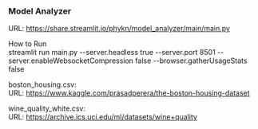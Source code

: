 ### Model Analyzer
URL: https://share.streamlit.io/phykn/model_analyzer/main/main.py  

How to Run  
streamlit run main.py --server.headless true --server.port 8501 --server.enableWebsocketCompression false --browser.gatherUsageStats false  

boston_housing.csv:  
URL: https://www.kaggle.com/prasadperera/the-boston-housing-dataset   

wine_quality_white.csv:  
URL: https://archive.ics.uci.edu/ml/datasets/wine+quality  
